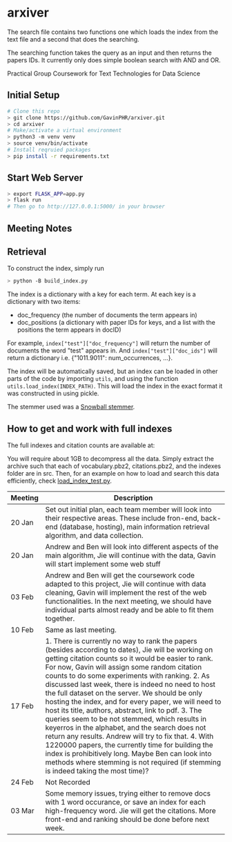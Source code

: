 # arxiver

The search file contains two functions one which loads the index from the text file and a second that does the searching.

The searching function takes the query as an input and then returns the papers IDs. It currently only does simple boolean search with AND and OR.

Practical Group Coursework for Text Technologies for Data Science

## Initial Setup
```bash
# Clone this repo
> git clone https://github.com/GavinPHR/arxiver.git
> cd arxiver
# Make/activate a virtual environment
> python3 -m venv venv
> source venv/bin/activate
# Install reqruied packages
> pip install -r requirements.txt
```

## Start Web Server
```bash
> export FLASK_APP=app.py
> flask run
# Then go to http://127.0.0.1:5000/ in your browser
```


## Meeting Notes

## Retrieval

To construct the index, simply run
```bash
> python -B build_index.py
```
The index is a dictionary with a key for each term. At each key is a dictionary with two items:
- doc_frequency (the number of documents the term appears in)
- doc_positions (a dictionary with paper IDs for keys, and a list with the positions the term appears in docID)

For example, `index["test"]["doc_frequency"]` will return the number of documents the word "test" appears in. And `index["test"]["doc_ids"]` will return a dictionary i.e. {"1011.9011": num_occurrences, ...}.

The index will be automatically saved, but an index can be loaded in other parts of the code by importing `utils`, and using the function `utils.load_index(INDEX_PATH)`. This will load the index in the exact format it was constructed in using pickle.

The stemmer used was a [Snowball stemmer](https://www.nltk.org/_modules/nltk/stem/snowball.html).

## How to get and work with full indexes

The full indexes and citation counts are available at: 

You will require about 1GB to decompress all the data. Simply extract the archive such that each of vocabulary.pbz2, citations.pbz2, and the indexes folder are in src. Then, for an example on how to load and search this data efficiently, check [load_index_test.py](https://github.com/GavinPHR/arxiver/blob/main/src/load_index_test.py).

| Meeting     | Description |
| ----------- | ----------- |
| 20 Jan      | Set out initial plan, each team member will look into their respective areas. These include fron-end, back-end (database, hosting), main information retrieval algorithm, and data collection. |
| 20 Jan      | Andrew and Ben will look into different aspects of the main algorithm, Jie will continue with the data, Gavin will start implement some web stuff       |
| 03 Feb      | Andrew and Ben will get the coursework code adapted to this project, Jie will continue with data cleaning, Gavin will implement the rest of the web functionalities. In the next meeting, we should have individual parts almost ready and be able to fit them together.        |
| 10 Feb      | Same as last meeting.   |
| 17 Feb      | 1. There is currently no way to rank the papers (besides according to dates), Jie will be working on getting citation counts so it would be easier to rank. For now, Gavin will assign some random citation counts to do some experiments with ranking. 2. As discussed last week, there is indeed no need to host the full dataset on the server. We should be only hosting the index, and for every paper, we will need to host its title, authors, abstract, link to pdf. 3. The queries seem to be not stemmed, which results in keyerros in the alphabet, and the search does not return any results. Andrew will try to fix that. 4. With 1220000 papers, the currently time for building the index is prohibitively long. Maybe Ben can look into methods where stemming is not required (if stemming is indeed taking the most time)? |
| 24 Feb      | Not Recorded |
| 03 Mar      | Some memory issues, trying either to remove docs with 1 word occurance, or save an index for each high-frequency word. Jie will get the citations. More front-end and ranking should be done before next week. |
